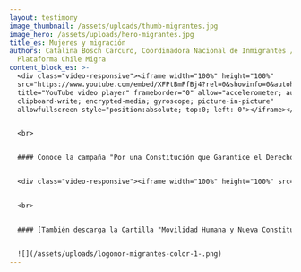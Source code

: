 ```yaml
---
layout: testimony
image_thumbnail: /assets/uploads/thumb-migrantes.jpg
image_hero: /assets/uploads/hero-migrantes.jpg
title_es: Mujeres y migración
authors: Catalina Bosch Carcuro, Coordinadora Nacional de Inmigrantes /
  Plataforma Chile Migra
content_block_es: >-
  <div class="video-responsive"><iframe width="100%" height="100%"
  src="https://www.youtube.com/embed/XFPtBmPfBj4?rel=0&showinfo=0&autohide=1&modestbranding=1"
  title="YouTube video player" frameborder="0" allow="accelerometer; autoplay;
  clipboard-write; encrypted-media; gyroscope; picture-in-picture"
  allowfullscreen style="position:absolute; top:0; left: 0"></iframe></div>


  <br>


  #### Conoce la campaña "Por una Constitución que Garantice el Derecho a Migrar" aquí:


  <div class="video-responsive"><iframe width="100%" height="100%" src="https://www.youtube.com/embed/dQugvey3J-c?rel=0&showinfo=0&autohide=1&modestbranding=1" title="YouTube video player" frameborder="0" allow="accelerometer; autoplay; clipboard-write; encrypted-media; gyroscope; picture-in-picture" allowfullscreen style="position:absolute; top:0; left: 0"></iframe></div>


  <br>


  #### [También descarga la Cartilla "Movilidad Humana y Nueva Constitución" aquí](https://observatorio.cl/wp-content/uploads/2021/10/cartilla-movilidad-humana-y-nueva-constitucin.pdf)


  ![](/assets/uploads/logonor-migrantes-color-1-.png)
---
```

